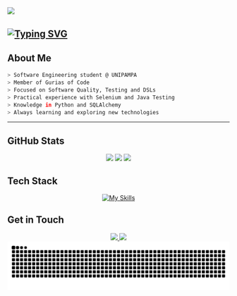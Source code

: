 <img src="https://capsule-render.vercel.app/api?type=waving&height=120&color=3CB371&fontAlign=10&reversal=true"/>


[![Typing SVG](https://readme-typing-svg.herokuapp.com?font=Fira+Code&pause=1000&color=3CB371&width=500&lines=Hi,+I+am+Ana)](https://git.io/typing-svg) 
---
## About Me  

```bash
> Software Engineering student @ UNIPAMPA
> Member of Gurias of Code
> Focused on Software Quality, Testing and DSLs
> Practical experience with Selenium and Java Testing
> Knowledge in Python and SQLAlchemy
> Always learning and exploring new technologies
```
---


## GitHub Stats

<div align="center">
  <img height="130em" src="https://github-readme-stats.vercel.app/api?username=apoltronieri&show_icons=true&bg_color=000000&title_color=3CB371&text_color=FFFFFF&icon_color=3CB371&border_color=4682B4&hide_border=false"/>
  <img height="130em" src="https://streak-stats.demolab.com?user=apoltronieri&background=000000&ring=3CB371&fire=3CB371&currStreakLabel=4682B4&sideNums=FFFFFF&currStreakNum=3CB371&sideLabels=3CB371&dates=8B8B8B&hide_border=false"/>
  <img height="130em" src="https://github-readme-stats.vercel.app/api/top-langs/?username=apoltronieri&layout=compact&bg_color=000000&title_color=3CB371&text_color=FFFFFF&icon_color=3CB371&border_color=4682B4&hide_border=false"/>
</div>

## Tech Stack  

<div align="center">
  
[![My Skills](https://skillicons.dev/icons?i=java,spring,python,selenium,mysql,postgres,docker,git,github,sqlite)](https://skillicons.dev)

</div>

## Get in Touch  

<div align="center">

  <a href="mailto:poltronierianacarolina@gmail.com">
    <img src="https://img.shields.io/badge/Outlook-3CB371?style=for-the-badge&logo=microsoft-outlook&logoColor=white" />
  </a>
  
  <a href="https://www.linkedin.com/in/ana-carolina-poltronieri-rodrigues-033243360">
    <img src="https://img.shields.io/badge/LinkedIn-4682B4?style=for-the-badge&logo=linkedin&logoColor=white" />
  </a>

</div>

<picture align="center">
  <source media="(prefers-color-scheme: dark)" srcset="https://raw.githubusercontent.com/apoltronieri/apoltronieri/output/github-contribution-grid-snake-dark.svg">
  <source media="(prefers-color-scheme: light)" srcset="https://raw.githubusercontent.com/apoltronieri/apoltronieri/output/github-contribution-grid-snake-dark.svg">
    <img align="center" alt="github contribution grid snake animation" src="https://raw.githubusercontent.com/apoltronieri/apoltronieri/output/github-contribution-grid-snake.svg">
</picture>
